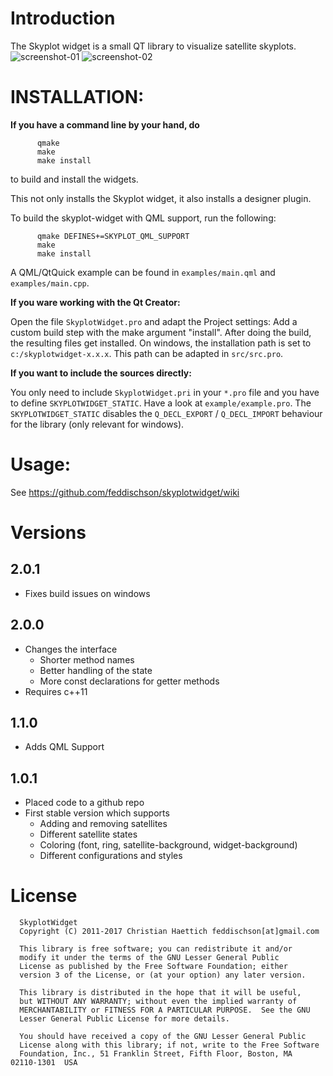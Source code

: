 
Introduction
=============
The Skyplot widget is a small QT library to visualize satellite skyplots.
![screenshot-01](https://github.com/feddischson/skyplotwidget/blob/master/screenshots/screenshot01.jpeg)
![screenshot-02](https://github.com/feddischson/skyplotwidget/blob/master/screenshots/screenshot02.jpeg)


INSTALLATION:
===============


**If you have a command line by your hand, do**

```
      qmake
      make
      make install
```
to build and install the widgets.

This not only installs the Skyplot widget, it also installs a designer plugin.

To build the skyplot-widget with QML support, run the following:
```
      qmake DEFINES+=SKYPLOT_QML_SUPPORT
      make
      make install
```
A QML/QtQuick example can be found in `examples/main.qml` and `examples/main.cpp`.


**If you ware working with the Qt Creator:**

Open the file `SkyplotWidget.pro` and adapt the Project settings:
Add a custom build step with the make argument "install". After doing the build, the resulting files get installed.
On windows, the installation path is set to `c:/skyplotwidget-x.x.x`. This path can be adapted in `src/src.pro`.

**If you want to include the sources directly:**

You only need to include `SkyplotWidget.pri` in your `*.pro` file and you have to define `SKYPLOTWIDGET_STATIC`.
Have a look at `example/example.pro`.
The `SKYPLOTWIDGET_STATIC` disables the `Q_DECL_EXPORT` / `Q_DECL_IMPORT` behaviour for the library (only relevant for windows).


Usage:
=========
See https://github.com/feddischson/skyplotwidget/wiki


Versions
==============

2.0.1
------
 - Fixes build issues on windows

2.0.0
------
 - Changes the interface
   - Shorter method names
   - Better handling of the state
   - More const declarations for getter methods
 - Requires c++11

1.1.0
-----
 - Adds QML Support

1.0.1
------
 - Placed code to a github repo
 - First stable version which supports
    - Adding and removing satellites
    - Different satellite states
    - Coloring (font, ring, satellite-background, widget-background)
    - Different configurations and styles



License
===============
~~~~~~~~~~~~~~~~~~~~~~~~~~~~~~~~~~
  SkyplotWidget
  Copyright (C) 2011-2017 Christian Haettich feddischson[at]gmail.com

  This library is free software; you can redistribute it and/or
  modify it under the terms of the GNU Lesser General Public
  License as published by the Free Software Foundation; either
  version 3 of the License, or (at your option) any later version.

  This library is distributed in the hope that it will be useful,
  but WITHOUT ANY WARRANTY; without even the implied warranty of
  MERCHANTABILITY or FITNESS FOR A PARTICULAR PURPOSE.  See the GNU
  Lesser General Public License for more details.

  You should have received a copy of the GNU Lesser General Public
  License along with this library; if not, write to the Free Software
  Foundation, Inc., 51 Franklin Street, Fifth Floor, Boston, MA  02110-1301  USA
~~~~~~~~~~~~~~~~~~~~~~~~~~~~~~~~~~

